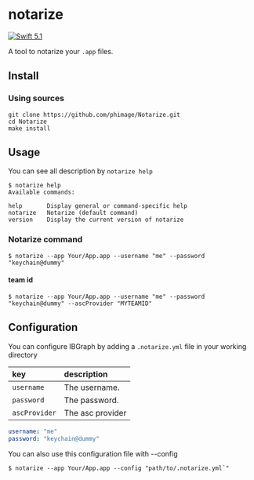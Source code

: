 # notarize
[![Swift 5.1](https://img.shields.io/badge/Swift-5.1-orange.svg?style=flat)](https://developer.apple.com/swift/)

A tool to notarize your  `.app` files.

## Install

### Using sources

```
git clone https://github.com/phimage/Notarize.git
cd Notarize
make install
```

## Usage

You can see all description by `notarize help`

```
$ notarize help
Available commands:

help       Display general or command-specific help
notarize   Notarize (default command)
version    Display the current version of notarize
```

### Notarize command

```
$ notarize --app Your/App.app --username "me" --password "keychain@dummy"
```

#### team id

```
$ notarize --app Your/App.app --username "me" --password "keychain@dummy" --ascProvider "MYTEAMID"
```
 
## Configuration

You can configure IBGraph by adding a `.notarize.yml` file in your working directory


| key                  | description                 |
|:---------------------|:--------------------------- |
| `username`           | The username.    |
| `password`           | The password.    |
| `ascProvider`     | The asc provider |

```yaml
username: "me"
password: "keychain@dummy"
```

You can also use this configuration file with --config
```
$ notarize --app Your/App.app --config "path/to/.notarize.yml`"
```
